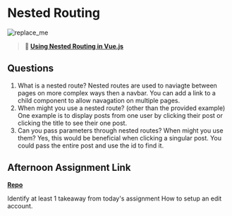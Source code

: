 # Nested Routing

![replace_me](https://codeworks.blob.core.windows.net/public/assets/img/illustrations/placeholder.svg)

> **📖 [Using Nested Routing in Vue.js](https://codeworksacademy.com/fs-student-guide/resources/wk6/04-Child-Routes)**

## Questions

1. What is a nested route?
Nested routes are used to naviagte between pages on more complex ways then a navbar. You can add a link to a child component to allow navagation on multiple pages. 
2. When might you use a nested route? (other than the provided example)
One example is to display posts from one user by clicking their post or clicking the title to see their one post. 
3. Can you pass parameters through nested routes? When might you use them?
Yes, this would be beneficial when clicking a singular post. You could pass the entire post and use the id to find it. 

## Afternoon Assignment Link

**[Repo](https://github.com/da-cade/bloggr)**

Identify at least 1 takeaway from today's assignment
How to setup an edit account. 